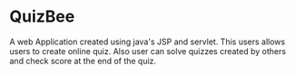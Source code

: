 # QuizBee
A web Application created using java's JSP and servlet. This users allows users to create online quiz. Also user can solve quizzes created by others and check score at the end of the quiz.
